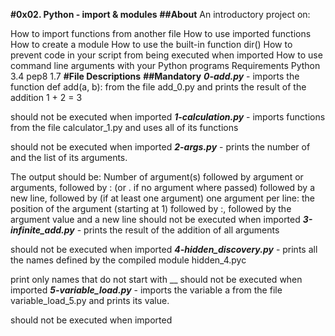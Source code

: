 **#0x02. Python - import & modules**
**##About**
An introductory project on:

How to import functions from another file
How to use imported functions
How to create a module
How to use the built-in function dir()
How to prevent code in your script from being executed when imported
How to use command line arguments with your Python programs
Requirements
Python 3.4
pep8 1.7
**#File Descriptions**
**##Mandatory**
***0-add.py*** - imports the function def add(a, b): from the file add_0.py and prints the result of the addition 1 + 2 = 3

should not be executed when imported
***1-calculation.py*** - imports functions from the file calculator_1.py and uses all of its functions

should not be executed when imported
***2-args.py*** - prints the number of and the list of its arguments.

The output should be:
Number of argument(s) followed by argument or arguments, followed by
: (or . if no argument where passed) followed by
a new line, followed by (if at least one argument)
one argument per line:
the position of the argument (starting at 1) followed by :, followed by the argument value and a new line
should not be executed when imported
***3-infinite_add.py*** - prints the result of the addition of all arguments

should not be executed when imported
***4-hidden_discovery.py*** - prints all the names defined by the compiled module hidden_4.pyc

print only names that do not start with __
should not be executed when imported
***5-variable_load.py*** - imports the variable a from the file variable_load_5.py and prints its value.

should not be executed when imported
